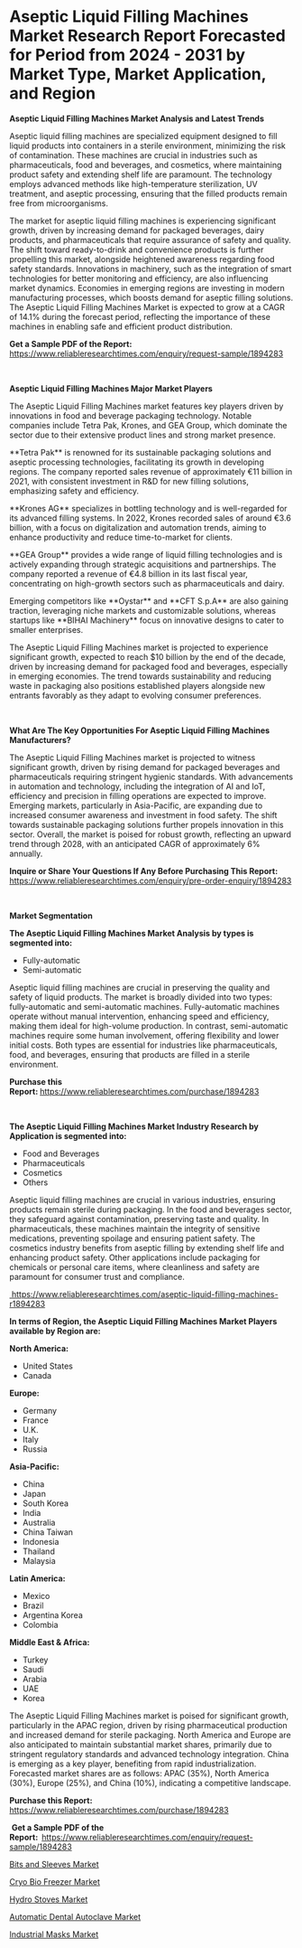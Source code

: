 <p><h1>Aseptic Liquid Filling Machines Market Research Report Forecasted for Period from 2024 -  2031 by Market Type, Market Application, and Region</h1></p><p><strong>Aseptic Liquid Filling Machines Market Analysis and Latest Trends</strong></p>
<p><p>Aseptic liquid filling machines are specialized equipment designed to fill liquid products into containers in a sterile environment, minimizing the risk of contamination. These machines are crucial in industries such as pharmaceuticals, food and beverages, and cosmetics, where maintaining product safety and extending shelf life are paramount. The technology employs advanced methods like high-temperature sterilization, UV treatment, and aseptic processing, ensuring that the filled products remain free from microorganisms.</p><p>The market for aseptic liquid filling machines is experiencing significant growth, driven by increasing demand for packaged beverages, dairy products, and pharmaceuticals that require assurance of safety and quality. The shift toward ready-to-drink and convenience products is further propelling this market, alongside heightened awareness regarding food safety standards. Innovations in machinery, such as the integration of smart technologies for better monitoring and efficiency, are also influencing market dynamics. Economies in emerging regions are investing in modern manufacturing processes, which boosts demand for aseptic filling solutions. The Aseptic Liquid Filling Machines Market is expected to grow at a CAGR of 14.1% during the forecast period, reflecting the importance of these machines in enabling safe and efficient product distribution.</p></p>
<p><strong>Get a Sample PDF of the Report:&nbsp;</strong> <a href="https://www.reliableresearchtimes.com/enquiry/request-sample/1894283?utm_campaign=1777&utm_medium=2&utm_source=Github&utm_content=ia&utm_term=24102024&utm_id=aseptic-liquid-filling-machines">https://www.reliableresearchtimes.com/enquiry/request-sample/1894283</a></p>
<p>&nbsp;</p>
<p><strong>Aseptic Liquid Filling Machines Major Market Players</strong></p>
<p><p>The Aseptic Liquid Filling Machines market features key players driven by innovations in food and beverage packaging technology. Notable companies include Tetra Pak, Krones, and GEA Group, which dominate the sector due to their extensive product lines and strong market presence.</p><p>**Tetra Pak** is renowned for its sustainable packaging solutions and aseptic processing technologies, facilitating its growth in developing regions. The company reported sales revenue of approximately €11 billion in 2021, with consistent investment in R&D for new filling solutions, emphasizing safety and efficiency.</p><p>**Krones AG** specializes in bottling technology and is well-regarded for its advanced filling systems. In 2022, Krones recorded sales of around €3.6 billion, with a focus on digitalization and automation trends, aiming to enhance productivity and reduce time-to-market for clients.</p><p>**GEA Group** provides a wide range of liquid filling technologies and is actively expanding through strategic acquisitions and partnerships. The company reported a revenue of €4.8 billion in its last fiscal year, concentrating on high-growth sectors such as pharmaceuticals and dairy.</p><p>Emerging competitors like **Oystar** and **CFT S.p.A** are also gaining traction, leveraging niche markets and customizable solutions, whereas startups like **BIHAI Machinery** focus on innovative designs to cater to smaller enterprises.</p><p>The Aseptic Liquid Filling Machines market is projected to experience significant growth, expected to reach $10 billion by the end of the decade, driven by increasing demand for packaged food and beverages, especially in emerging economies. The trend towards sustainability and reducing waste in packaging also positions established players alongside new entrants favorably as they adapt to evolving consumer preferences.</p></p>
<p>&nbsp;</p>
<p><strong>What Are The Key Opportunities For Aseptic Liquid Filling Machines Manufacturers?</strong></p>
<p><p>The Aseptic Liquid Filling Machines market is projected to witness significant growth, driven by rising demand for packaged beverages and pharmaceuticals requiring stringent hygienic standards. With advancements in automation and technology, including the integration of AI and IoT, efficiency and precision in filling operations are expected to improve. Emerging markets, particularly in Asia-Pacific, are expanding due to increased consumer awareness and investment in food safety. The shift towards sustainable packaging solutions further propels innovation in this sector. Overall, the market is poised for robust growth, reflecting an upward trend through 2028, with an anticipated CAGR of approximately 6% annually.</p></p>
<p><strong>Inquire or Share Your Questions If Any Before Purchasing This Report:</strong> <a href="https://www.reliableresearchtimes.com/enquiry/pre-order-enquiry/1894283?utm_campaign=1777&utm_medium=2&utm_source=Github&utm_content=ia&utm_term=24102024&utm_id=aseptic-liquid-filling-machines">https://www.reliableresearchtimes.com/enquiry/pre-order-enquiry/1894283</a></p>
<p>&nbsp;</p>
<p><strong>Market Segmentation</strong></p>
<p><strong>The Aseptic Liquid Filling Machines Market Analysis by types is segmented into:</strong></p>
<p><ul><li>Fully-automatic</li><li>Semi-automatic</li></ul></p>
<p><p>Aseptic liquid filling machines are crucial in preserving the quality and safety of liquid products. The market is broadly divided into two types: fully-automatic and semi-automatic machines. Fully-automatic machines operate without manual intervention, enhancing speed and efficiency, making them ideal for high-volume production. In contrast, semi-automatic machines require some human involvement, offering flexibility and lower initial costs. Both types are essential for industries like pharmaceuticals, food, and beverages, ensuring that products are filled in a sterile environment.</p></p>
<p><strong>Purchase this Report:&nbsp;</strong><a href="https://www.reliableresearchtimes.com/purchase/1894283?utm_campaign=1777&utm_medium=2&utm_source=Github&utm_content=ia&utm_term=24102024&utm_id=aseptic-liquid-filling-machines">https://www.reliableresearchtimes.com/purchase/1894283</a></p>
<p>&nbsp;</p>
<p><strong>The Aseptic Liquid Filling Machines Market Industry Research by Application is segmented into:</strong></p>
<p><ul><li>Food and Beverages</li><li>Pharmaceuticals</li><li>Cosmetics</li><li>Others</li></ul></p>
<p><p>Aseptic liquid filling machines are crucial in various industries, ensuring products remain sterile during packaging. In the food and beverages sector, they safeguard against contamination, preserving taste and quality. In pharmaceuticals, these machines maintain the integrity of sensitive medications, preventing spoilage and ensuring patient safety. The cosmetics industry benefits from aseptic filling by extending shelf life and enhancing product safety. Other applications include packaging for chemicals or personal care items, where cleanliness and safety are paramount for consumer trust and compliance.</p></p>
<p><a href="https://www.reliableresearchtimes.com/aseptic-liquid-filling-machines-r1894283?utm_campaign=1777&utm_medium=2&utm_source=Github&utm_content=ia&utm_term=24102024&utm_id=aseptic-liquid-filling-machines">&nbsp;https://www.reliableresearchtimes.com/aseptic-liquid-filling-machines-r1894283</a></p>
<p><strong>In terms of Region, the Aseptic Liquid Filling Machines Market Players available by Region are:</strong></p>
<p>
    <p> <strong> North America: </strong>
        <ul>
            <li>United States</li>
            <li>Canada</li>
        </ul>
        </p> 
    <p> <strong> Europe: </strong>
        <ul>
            <li>Germany</li>
            <li>France</li>
            <li>U.K.</li>
            <li>Italy</li>
            <li>Russia</li>
        </ul>
        </p> 
    <p> <strong> Asia-Pacific: </strong>
        <ul>
            <li>China</li>
            <li>Japan</li>
            <li>South Korea</li>
            <li>India</li>
            <li>Australia</li>
            <li>China Taiwan</li>
            <li>Indonesia</li>
            <li>Thailand</li>
            <li>Malaysia</li>
        </ul>
        </p> 
    <p> <strong> Latin America: </strong>
        <ul>
            <li>Mexico</li>
            <li>Brazil</li>
            <li>Argentina Korea</li>
            <li>Colombia</li>
        </ul>
        </p> 
    <p> <strong> Middle East & Africa: </strong>
        <ul>
            <li>Turkey</li>
            <li>Saudi</li>
            <li>Arabia</li>
            <li>UAE</li>
            <li>Korea</li>
        </ul>
    </p>
    </p>
<p><p>The Aseptic Liquid Filling Machines market is poised for significant growth, particularly in the APAC region, driven by rising pharmaceutical production and increased demand for sterile packaging. North America and Europe are also anticipated to maintain substantial market shares, primarily due to stringent regulatory standards and advanced technology integration. China is emerging as a key player, benefiting from rapid industrialization. Forecasted market shares are as follows: APAC (35%), North America (30%), Europe (25%), and China (10%), indicating a competitive landscape.</p></p>
<p><strong>Purchase this Report: </strong><a href="https://www.reliableresearchtimes.com/purchase/1894283?utm_campaign=1777&utm_medium=2&utm_source=Github&utm_content=ia&utm_term=24102024&utm_id=aseptic-liquid-filling-machines">https://www.reliableresearchtimes.com/purchase/1894283</a></p>
<p>&nbsp;<strong>Get a Sample PDF of the Report:&nbsp;&nbsp;</strong><a href="https://www.reliableresearchtimes.com/enquiry/request-sample/1894283?utm_campaign=1777&utm_medium=2&utm_source=Github&utm_content=ia&utm_term=24102024&utm_id=aseptic-liquid-filling-machines">https://www.reliableresearchtimes.com/enquiry/request-sample/1894283</a></p>
<p><strong></strong></p>
<p><p><a href="https://www.linkedin.com/pulse/bits-sleeves-market-innovations-trends-comprehensive-study-okjgf?utm_campaign=1777&utm_medium=2&utm_source=Github&utm_content=ia&utm_term=24102024&utm_id=aseptic-liquid-filling-machines">Bits and Sleeves Market</a></p><p><a href="https://www.linkedin.com/pulse/cryo-bio-freezer-market-segmentation-applications-types-growth-juzmf?utm_campaign=1777&utm_medium=2&utm_source=Github&utm_content=ia&utm_term=24102024&utm_id=aseptic-liquid-filling-machines">Cryo Bio Freezer Market</a></p><p><a href="https://github.com/MarilynDouglas476/Market-Research-Report-List-1/blob/main/hydro-stoves-market.md?utm_campaign=1777&utm_medium=2&utm_source=Github&utm_content=ia&utm_term=24102024&utm_id=aseptic-liquid-filling-machines">Hydro Stoves Market</a></p><p><a href="https://www.linkedin.com/pulse/automatic-dental-autoclave-market-size-status-forecast-2024-2031-d9dxf?utm_campaign=1777&utm_medium=2&utm_source=Github&utm_content=ia&utm_term=24102024&utm_id=aseptic-liquid-filling-machines">Automatic Dental Autoclave Market</a></p><p><a href="https://www.linkedin.com/pulse/industrial-masks-market2024-2031-industry-insights-investment-z5qmf?utm_campaign=1777&utm_medium=2&utm_source=Github&utm_content=ia&utm_term=24102024&utm_id=aseptic-liquid-filling-machines">Industrial Masks Market</a></p></p>